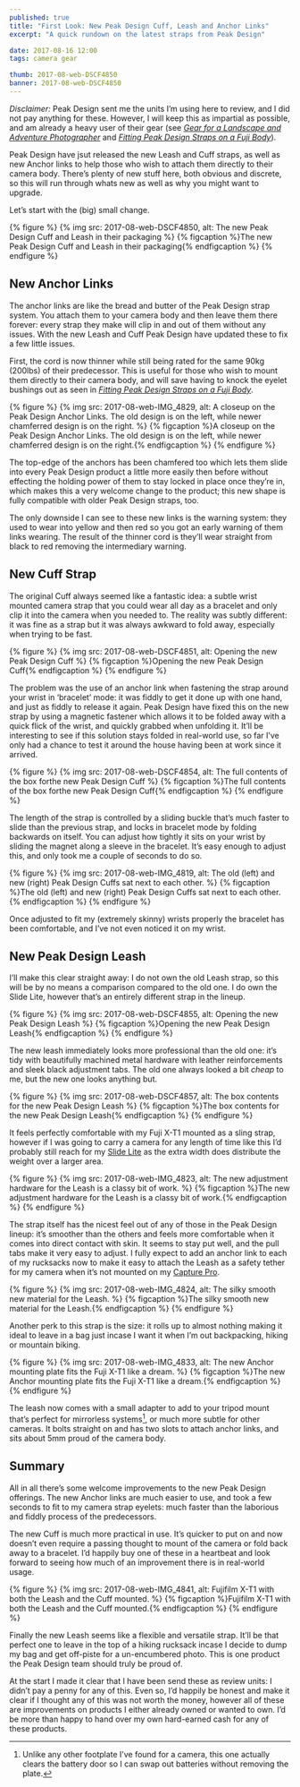 ```yaml
---
published: true
title: "First Look: New Peak Design Cuff, Leash and Anchor Links"
excerpt: "A quick rundown on the latest straps from Peak Design"

date: 2017-08-16 12:00
tags: camera gear

thumb: 2017-08-web-DSCF4850
banner: 2017-08-web-DSCF4850
---
```


_Disclaimer:_ Peak Design sent me the units I’m using here to review, and I did not pay anything for these. However, I will keep this as impartial as possible, and am already a heavy user of their gear (see _[Gear for a Landscape and Adventure Photographer](/notebook/2016/02/gear)_ and _[Fitting Peak Design Straps on a Fuji Body](/notebook/2017/07/peak-design-straps-on-fuji)_). 

Peak Design have jsut released the new Leash and Cuff straps, as well as new Anchor links to help those who wish to attach them directly to their camera body. There’s plenty of new stuff here, both obvious and discrete, so this will run through whats new as well as why you might want to upgrade. 

Let’s start with the (big) small change. 

{% figure %}
  {% img src: 2017-08-web-DSCF4850, alt: The new Peak Design Cuff and Leash in their packaging %}
  {% figcaption %}The new Peak Design Cuff and Leash in their packaging{% endfigcaption %}
{% endfigure %}

## New Anchor Links

The anchor links are like the bread and butter of the Peak Design strap system. You attach them to your camera body and then leave them there forever: every strap they make will clip in and out of them without any issues. With the new Leash and Cuff Peak Design have updated these to fix a few little issues. 

First, the cord is now thinner while still being rated for the same 90kg (200lbs) of their predecessor. This is useful for those who wish to mount them directly to their camera body, and will save having to knock the eyelet bushings out as seen in _[Fitting Peak Design Straps on a Fuji Body](/notebook/2017/07/peak-design-straps-on-fuji)_. 

{% figure %}
  {% img src: 2017-08-web-IMG_4829, alt: A closeup on the Peak Design Anchor Links. The old design is on the left, while newer chamferred design is on the right. %}
  {% figcaption %}A closeup on the Peak Design Anchor Links. The old design is on the left, while newer chamferred design is on the right.{% endfigcaption %}
{% endfigure %}

The top-edge of the anchors has been chamfered too which lets them slide into every Peak Design product a little more easily then before without effecting the holding power of them to stay locked in place once they’re in, which makes this a very welcome change to the product; this new shape is fully compatible with older Peak Design straps, too. 

The only downside I can see to these new links is the warning system: they used to wear into yellow and then red so you got an early warning of them links wearing. The result of the thinner cord is they’ll wear straight from black to red removing the intermediary warning. 

## New Cuff Strap

The original Cuff always seemed like a fantastic idea: a subtle wrist mounted camera strap that you could wear all day as a bracelet and only clip it into the camera when you needed to. The reality was subtly different: it was fine as a strap but it was always awkward to fold away, especially when trying to be fast. 

{% figure %}
  {% img src: 2017-08-web-DSCF4851, alt: Opening the new Peak Design Cuff %}
  {% figcaption %}Opening the new Peak Design Cuff{% endfigcaption %}
{% endfigure %}

The problem was the use of an anchor link when fastening the strap around your wrist in ‘bracelet’ mode: it was fiddly to get it done up with one hand, and just as fiddly to release it again. Peak Design have fixed this on the new strap by using a magnetic fastener which allows it to be folded away with a quick flick of the wrist, and quickly grabbed when unfolding it. It’ll be interesting to see if this solution stays folded in real-world use, so far I’ve only had a chance to test it around the house having been at work since it arrived. 

{% figure %}
  {% img src: 2017-08-web-DSCF4854, alt: The full contents of the box forthe new Peak Design Cuff %}
  {% figcaption %}The full contents of the box forthe new Peak Design Cuff{% endfigcaption %}
{% endfigure %}

The length of the strap is controlled by a sliding buckle that’s much faster to slide than the previous strap, and locks in bracelet mode by folding backwards on itself. You can adjust how tightly it sits on your wrist by sliding the magnet along a sleeve in the bracelet. It’s easy enough to adjust this, and only took me a couple of seconds to do so. 

{% figure %}
  {% img src: 2017-08-web-IMG_4819, alt: The old (left) and new (right) Peak Design Cuffs sat next to each other. %}
  {% figcaption %}The old (left) and new (right) Peak Design Cuffs sat next to each other.{% endfigcaption %}
{% endfigure %}

Once adjusted to fit my (extremely skinny) wrists properly the bracelet has been comfortable, and I’ve not even noticed it on my wrist. 

## New Peak Design Leash

I’ll make this clear straight away: I do not own the old Leash strap, so this will be by no means a comparison compared to the old one. I do own the Slide Lite, however that’s an entirely different strap in the lineup. 

{% figure %}
  {% img src: 2017-08-web-DSCF4855, alt: Opening the new Peak Design Leash %}
  {% figcaption %}Opening the new Peak Design Leash{% endfigcaption %}
{% endfigure %}

The new leash immediately looks more professional than the old one: it’s tidy with beautifully machined metal hardware with leather reinforcements and sleek black adjustment tabs. The old one always looked a bit _cheap_ to me, but the new one looks anything but. 

{% figure %}
  {% img src: 2017-08-web-DSCF4857, alt: The box contents for the new Peak Design Leash %}
  {% figcaption %}The box contents for the new Peak Design Leash{% endfigcaption %}
{% endfigure %}

It feels perfectly comfortable with my Fuji X-T1 mounted as a sling strap, however if I was going to carry a camera for any length of time like this I’d probably still reach for my [Slide Lite](https://www.peakdesign.com/product/straps/slidelite "Peak Design Slide Lite Strap") as the extra width does distribute the weight over a larger area.

{% figure %}
  {% img src: 2017-08-web-IMG_4823, alt: The new adjustment hardware for the Leash is a classy bit of work. %}
  {% figcaption %}The new adjustment hardware for the Leash is a classy bit of work.{% endfigcaption %}
{% endfigure %}

The strap itself has the nicest feel out of any of those in the Peak Design lineup: it’s smoother than the others and feels more comfortable when it comes into direct contact with skin. It seems to stay put well, and the pull tabs make it very easy to adjust. I fully expect to add an anchor link to each of my rucksacks now to make it easy to attach the Leash as a safety tether for my camera when it’s not mounted on my [Capture Pro](https://www.peakdesign.com/product/clips/capturepro/ "Peak Design Capture Pro Clip"). 

{% figure %}
  {% img src: 2017-08-web-IMG_4824, alt: The silky smooth new material for the Leash. %}
  {% figcaption %}The silky smooth new material for the Leash.{% endfigcaption %}
{% endfigure %}

Another perk to this strap is the size: it rolls up to almost nothing making it ideal to leave in a bag just incase I want it when I’m out backpacking, hiking or mountain biking. 

{% figure %}
  {% img src: 2017-08-web-IMG_4833, alt: The new Anchor mounting plate fits the Fuji X-T1 like a dream. %}
  {% figcaption %}The new Anchor mounting plate fits the Fuji X-T1 like a dream.{% endfigcaption %}
{% endfigure %}

The leash now comes with a small adapter to add to your tripod mount that’s perfect for mirrorless systems[^1], or much more subtle for other cameras. It bolts straight on and has two slots to attach anchor links, and sits about 5mm proud of the camera body. 

## Summary 

All in all there’s some welcome improvements to the new Peak Design offerings. The new Anchor links are much easier to use, and took a few seconds to fit to my camera strap eyelets: much faster than the laborious and fiddly process of the predecessors. 

The new Cuff is much more practical in use. It’s quicker to put on and now doesn’t even require a passing thought to mount of the camera or fold back away to a bracelet. I’d happily buy one of these in a heartbeat and look forward to seeing how much of an improvement there is in real-world usage. 

{% figure %}
  {% img src: 2017-08-web-IMG_4841, alt: Fujifilm X-T1 with both the Leash and the Cuff mounted. %}
  {% figcaption %}Fujifilm X-T1 with both the Leash and the Cuff mounted.{% endfigcaption %}
{% endfigure %}

Finally the new Leash seems like a flexible and versatile strap. It’ll be that perfect one to leave in the top of a hiking rucksack incase I decide to dump my bag and get off-piste for a un-encumbered photo. This is one product the Peak Design team should truly be proud of. 

At the start I made it clear that I have been send these as review units: I didn’t pay a penny for any of this. Even so, I’d happily be honest and make it clear if I thought any of this was not worth the money, however all of these are improvements on products I either already owned or wanted to own. I’d be more than happy to hand over my own hard-earned cash for any of these products. 

[^1]:	Unlike any other footplate I’ve found for a camera, this one actually clears the battery door so I can swap out batteries without removing the plate. 
